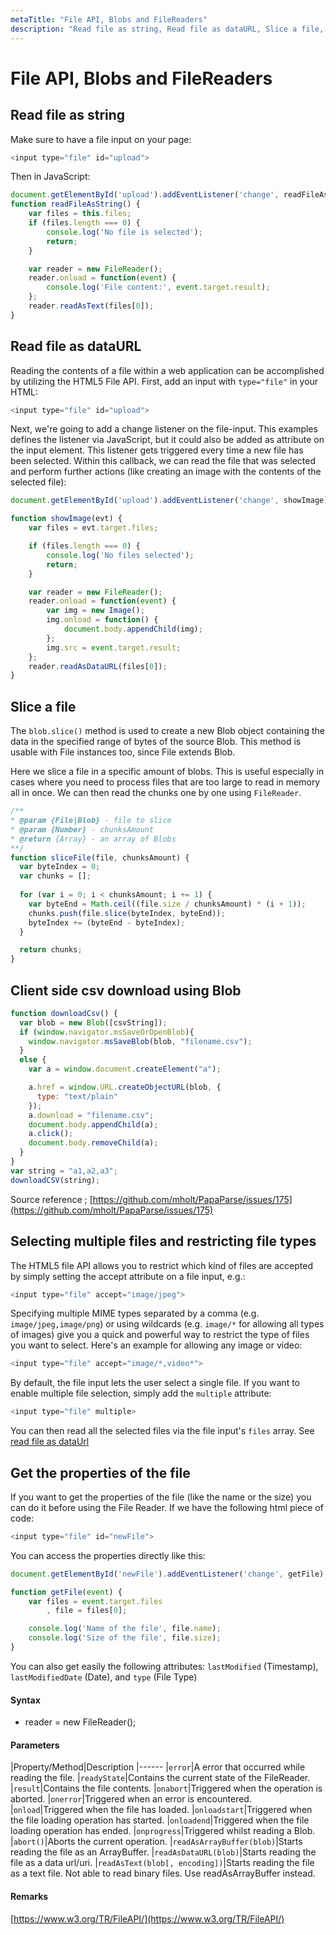```yaml
---
metaTitle: "File API, Blobs and FileReaders"
description: "Read file as string, Read file as dataURL, Slice a file, Client side csv download using Blob, Selecting multiple files and restricting file types, Get the properties of the file"
---
```


# File API, Blobs and FileReaders




## Read file as string


Make sure to have a file input on your page:

```js
<input type="file" id="upload">

```

Then in JavaScript:

```js
document.getElementById('upload').addEventListener('change', readFileAsString)
function readFileAsString() {
    var files = this.files;
    if (files.length === 0) {
        console.log('No file is selected');
        return;
    }

    var reader = new FileReader();
    reader.onload = function(event) {
        console.log('File content:', event.target.result);
    };
    reader.readAsText(files[0]);
}

```



## Read file as dataURL


Reading the contents of a file within a web application can be accomplished by utilizing the HTML5 File API. First, add an input with `type="file"` in your HTML:

```js
<input type="file" id="upload">

```

Next, we're going to add a change listener on the file-input. This examples defines the listener via JavaScript, but it could also be added as attribute on the input element.
This listener gets triggered every time a new file has been selected. Within this callback, we can read the file that was selected and perform further actions (like creating an image with the contents of the selected file):

```js
document.getElementById('upload').addEventListener('change', showImage);

function showImage(evt) {
    var files = evt.target.files;

    if (files.length === 0) {
        console.log('No files selected');
        return;
    }

    var reader = new FileReader();
    reader.onload = function(event) {
        var img = new Image();
        img.onload = function() {
            document.body.appendChild(img);
        };
        img.src = event.target.result;
    };
    reader.readAsDataURL(files[0]);
}

```



## Slice a file


The `blob.slice()` method is used to create a new Blob object containing the data in the specified range of bytes of the source Blob. This method is usable with File instances too, since File extends Blob.

Here we slice a file in a specific amount of blobs. This is useful especially in cases where you need to process files that are too large to read in memory all in once. We can then read the chunks one by one using `FileReader`.

```js
/**
* @param {File|Blob} - file to slice
* @param {Number} - chunksAmount
* @return {Array} - an array of Blobs
**/
function sliceFile(file, chunksAmount) {
  var byteIndex = 0;
  var chunks = [];
    
  for (var i = 0; i < chunksAmount; i += 1) {
    var byteEnd = Math.ceil((file.size / chunksAmount) * (i + 1));
    chunks.push(file.slice(byteIndex, byteEnd));
    byteIndex += (byteEnd - byteIndex);
  }

  return chunks;
}

```



## Client side csv download using Blob


```js
function downloadCsv() {
  var blob = new Blob([csvString]);
  if (window.navigator.msSaveOrOpenBlob){
    window.navigator.msSaveBlob(blob, "filename.csv");
  }
  else {
    var a = window.document.createElement("a");

    a.href = window.URL.createObjectURL(blob, {
      type: "text/plain"
    });
    a.download = "filename.csv";
    document.body.appendChild(a);
    a.click();
    document.body.removeChild(a);
  }
}
var string = "a1,a2,a3";
downloadCSV(string);

```

Source reference ; [https://github.com/mholt/PapaParse/issues/175](https://github.com/mholt/PapaParse/issues/175)



## Selecting multiple files and restricting file types


The HTML5 file API allows you to restrict which kind of files are accepted by simply setting the accept attribute on a file input, e.g.:

```js
<input type="file" accept="image/jpeg">

```

Specifying multiple MIME types separated by a comma (e.g. `image/jpeg,image/png`) or using wildcards (e.g. `image/*` for allowing all types of images) give you a quick and powerful way to restrict the type of files you want to select. Here's an example for allowing any image or video:

```js
<input type="file" accept="image/*,video*">

```

By default, the file input lets the user select a single file. If you want to enable multiple file selection, simply add the `multiple` attribute:

```js
<input type="file" multiple>

```

You can then read all the selected files via the file input's `files` array. See [read file as dataUrl](http://stackoverflow.com/documentation/javascript/2163/file-api-blobs-and-filereaders/7082/read-file-as-dataurl)



## Get the properties of the file


If you want to get the properties of the file (like the name or the size) you can do it before using the File Reader. If we have the following html piece of code:

```js
<input type="file" id="newFile">

```

You can access the properties directly like this:

```js
document.getElementById('newFile').addEventListener('change', getFile);

function getFile(event) {
    var files = event.target.files
        , file = files[0];

    console.log('Name of the file', file.name);
    console.log('Size of the file', file.size);
}

```

You can also get easily the following attributes: `lastModified` (Timestamp), `lastModifiedDate` (Date), and `type` (File Type)



#### Syntax


- reader = new FileReader();



#### Parameters


|Property/Method|Description
|------
|`error`|A error that occurred while reading the file.
|`readyState`|Contains the current state of the FileReader.
|`result`|Contains the file contents.
|`onabort`|Triggered when the operation is aborted.
|`onerror`|Triggered when an error is encountered.
|`onload`|Triggered when the file has loaded.
|`onloadstart`|Triggered when the file loading operation has started.
|`onloadend`|Triggered when the file loading operation has ended.
|`onprogress`|Triggered whilst reading a Blob.
|`abort()`|Aborts the current operation.
|`readAsArrayBuffer(blob)`|Starts reading the file as an ArrayBuffer.
|`readAsDataURL(blob)`|Starts reading the file as a data url/uri.
|`readAsText(blob[, encoding])`|Starts reading the file as a text file. Not able to read binary files. Use readAsArrayBuffer instead.



#### Remarks


[https://www.w3.org/TR/FileAPI/](https://www.w3.org/TR/FileAPI/)

